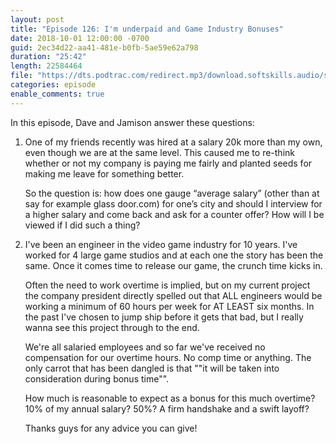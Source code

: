 ```yaml
---
layout: post
title: "Episode 126: I'm underpaid and Game Industry Bonuses"
date: 2018-10-01 12:00:00 -0700
guid: 2ec34d22-aa41-481e-b0fb-5ae59e62a798
duration: "25:42"
length: 22584464
file: "https://dts.podtrac.com/redirect.mp3/download.softskills.audio/sse-126.mp3"
categories: episode
enable_comments: true
---
```


In this episode, Dave and Jamison answer these questions:

1. One of my friends recently was hired at a salary 20k more than my own, even though we are at the same level. This caused me to re-think whether or not my company is paying me fairly and planted seeds for making me leave for something better.
   
   So the question is: how does one gauge “average salary” (other than at say for example glass door.com) for one’s city and should I interview for a higher salary and come back and ask for a counter offer? How will I be viewed if I did such a thing?


2. I've been an engineer in the video game industry for 10 years. I've worked for 4 large game studios and at each one the story has been the same. Once it comes time to release our game, the crunch time kicks in.
   
   Often the need to work overtime is implied, but on my current project the company president directly spelled out that ALL engineers would be working a minimum of 60 hours per week for AT LEAST six months. In the past I've chosen to jump ship before it gets that bad, but I really wanna see this project through to the end.
   
   We're all salaried employees and so far we've received no compensation for our overtime hours. No comp time or anything. The only carrot that has been dangled is that ""it will be taken into consideration during bonus time"".
   
   How much is reasonable to expect as a bonus for this much overtime? 10% of my annual salary? 50%? A firm handshake and a swift layoff?
   
   Thanks guys for any advice you can give!
